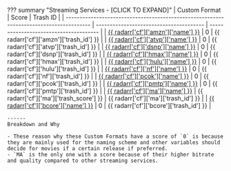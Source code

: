 ??? summary "Streaming Services - [CLICK TO EXPAND]"
    | Custom Format                                                                           | Score                                   | Trash ID                               |
    | --------------------------------------------------------------------------------------- | --------------------------------------- | -------------------------------------- |
    | [{{ radarr['cf']['amzn']['name'] }}](/Radarr/Radarr-collection-of-custom-formats/#amzn) | 0                                       | {{ radarr['cf']['amzn']['trash_id'] }} |
    | [{{ radarr['cf']['atvp']['name'] }}](/Radarr/Radarr-collection-of-custom-formats/#atvp) | 0                                       | {{ radarr['cf']['atvp']['trash_id'] }} |
    | [{{ radarr['cf']['dsnp']['name'] }}](/Radarr/Radarr-collection-of-custom-formats/#dsnp) | 0                                       | {{ radarr['cf']['dsnp']['trash_id'] }} |
    | [{{ radarr['cf']['hmax']['name'] }}](/Radarr/Radarr-collection-of-custom-formats/#hmax) | 0                                       | {{ radarr['cf']['hmax']['trash_id'] }} |
    | [{{ radarr['cf']['hulu']['name'] }}](/Radarr/Radarr-collection-of-custom-formats/#hulu) | 0                                       | {{ radarr['cf']['hulu']['trash_id'] }} |
    | [{{ radarr['cf']['nf']['name'] }}](/Radarr/Radarr-collection-of-custom-formats/#nf)     | 0                                       | {{ radarr['cf']['nf']['trash_id'] }}   |
    | [{{ radarr['cf']['pcok']['name'] }}](/Radarr/Radarr-collection-of-custom-formats/#pcok) | 0                                       | {{ radarr['cf']['pcok']['trash_id'] }} |
    | [{{ radarr['cf']['pmtp']['name'] }}](/Radarr/Radarr-collection-of-custom-formats/#pmtp) | 0                                       | {{ radarr['cf']['pmtp']['trash_id'] }} |
    | [{{ radarr['cf']['ma']['name'] }}](/Radarr/Radarr-collection-of-custom-formats/#ma)     | {{ radarr['cf']['ma']['trash_score'] }} | {{ radarr['cf']['ma']['trash_id'] }}   |
    | [{{ radarr['cf']['bcore']['name'] }}](/Radarr/Radarr-collection-of-custom-formats/#bcore) | 0                                       | {{ radarr['cf']['bcore']['trash_id'] }}   |

    ------
    Breakdown and Why

    - These reason why these Custom Formats have a score of `0` is because they are mainly used for the naming scheme and other variables should decide for movies if a certain release if preferred.
    - `MA` is the only one with a score because of their higher bitrate and quality compared to other streaming services.
